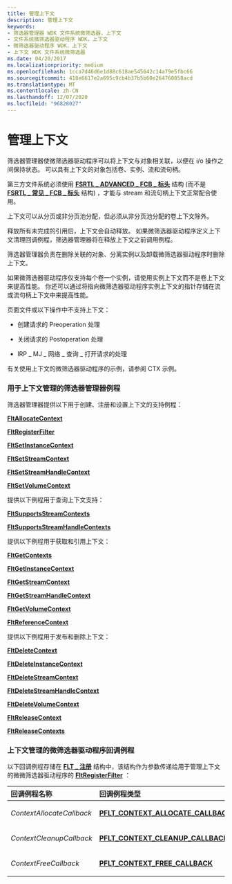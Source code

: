 ```yaml
---
title: 管理上下文
description: 管理上下文
keywords:
- 筛选器管理器 WDK 文件系统微筛选器，上下文
- 文件系统微筛选器驱动程序 WDK，上下文
- 微筛选器驱动程序 WDK，上下文
- 上下文 WDK 文件系统微筛选器
ms.date: 04/20/2017
ms.localizationpriority: medium
ms.openlocfilehash: 1cca7d46d6e1d88c618ae545642c14a79e5fbc66
ms.sourcegitcommit: 418e6617e2a695c9cb4b37b5b60e264760858acd
ms.translationtype: MT
ms.contentlocale: zh-CN
ms.lasthandoff: 12/07/2020
ms.locfileid: "96828027"
---
```

# <a name="managing-contexts"></a>管理上下文


筛选器管理器使微筛选器驱动程序可以将上下文与对象相关联，以便在 i/o 操作之间保持状态。 可以具有上下文的对象包括卷、实例、流和流句柄。

第三方文件系统必须使用 [**FSRTL \_ ADVANCED \_ FCB \_ 标头**](/windows-hardware/drivers/ddi/ntifs/ns-ntifs-_fsrtl_advanced_fcb_header) 结构 (而不是 [**FSRTL \_ 常见 \_ FCB \_ 标头**](/windows-hardware/drivers/ddi/ntifs/ns-ntifs-_fsrtl_common_fcb_header) 结构) ，才能与 stream 和流句柄上下文正常配合使用。

上下文可以从分页或非分页池分配，但必须从非分页池分配的卷上下文除外。

释放所有未完成的引用后，上下文会自动释放。 如果微筛选器驱动程序定义上下文清理回调例程，筛选器管理器将在释放上下文之前调用例程。

筛选器管理器负责在删除关联的对象、分离实例以及卸载微筛选器驱动程序时删除上下文。

如果微筛选器驱动程序仅支持每个卷一个实例，请使用实例上下文而不是卷上下文来提高性能。 你还可以通过将指向微筛选器驱动程序实例上下文的指针存储在流或流句柄上下文中来提高性能。

页面文件或以下操作中不支持上下文：

-   创建请求的 Preoperation 处理

-   关闭请求的 Postoperation 处理

-   IRP \_ MJ \_ 网络 \_ 查询 \_ 打开请求的处理

有关使用上下文的微筛选器驱动程序的示例，请参阅 CTX 示例。

### <a name="span-idfilter_manager_routines_for_context_managementspanspan-idfilter_manager_routines_for_context_managementspanspan-idfilter_manager_routines_for_context_managementspanfilter-manager-routines-for-context-management"></a><span id="Filter_Manager_Routines_for_Context_Management"></span><span id="filter_manager_routines_for_context_management"></span><span id="FILTER_MANAGER_ROUTINES_FOR_CONTEXT_MANAGEMENT"></span>用于上下文管理的筛选器管理器例程

筛选器管理器提供以下用于创建、注册和设置上下文的支持例程：

[**FltAllocateContext**](/windows-hardware/drivers/ddi/fltkernel/nf-fltkernel-fltallocatecontext)

[**FltRegisterFilter**](/windows-hardware/drivers/ddi/fltkernel/nf-fltkernel-fltregisterfilter)

[**FltSetInstanceContext**](/windows-hardware/drivers/ddi/fltkernel/nf-fltkernel-fltsetinstancecontext)

[**FltSetStreamContext**](/windows-hardware/drivers/ddi/fltkernel/nf-fltkernel-fltsetstreamcontext)

[**FltSetStreamHandleContext**](/windows-hardware/drivers/ddi/fltkernel/nf-fltkernel-fltsetstreamhandlecontext)

[**FltSetVolumeContext**](/windows-hardware/drivers/ddi/fltkernel/nf-fltkernel-fltsetvolumecontext)

提供以下例程用于查询上下文支持：

[**FltSupportsStreamContexts**](/windows-hardware/drivers/ddi/fltkernel/nf-fltkernel-fltsupportsstreamcontexts)

[**FltSupportsStreamHandleContexts**](/windows-hardware/drivers/ddi/fltkernel/nf-fltkernel-fltsupportsstreamhandlecontexts)

提供以下例程用于获取和引用上下文：

[**FltGetContexts**](/windows-hardware/drivers/ddi/fltkernel/nf-fltkernel-fltgetcontexts)

[**FltGetInstanceContext**](/windows-hardware/drivers/ddi/fltkernel/nf-fltkernel-fltgetinstancecontext)

[**FltGetStreamContext**](/windows-hardware/drivers/ddi/fltkernel/nf-fltkernel-fltgetstreamcontext)

[**FltGetStreamHandleContext**](/windows-hardware/drivers/ddi/fltkernel/nf-fltkernel-fltgetstreamhandlecontext)

[**FltGetVolumeContext**](/windows-hardware/drivers/ddi/fltkernel/nf-fltkernel-fltgetvolumecontext)

[**FltReferenceContext**](/windows-hardware/drivers/ddi/fltkernel/nf-fltkernel-fltreferencecontext)

提供以下例程用于发布和删除上下文：

[**FltDeleteContext**](/windows-hardware/drivers/ddi/fltkernel/nf-fltkernel-fltdeletecontext)

[**FltDeleteInstanceContext**](/windows-hardware/drivers/ddi/fltkernel/nf-fltkernel-fltdeleteinstancecontext)

[**FltDeleteStreamContext**](/windows-hardware/drivers/ddi/fltkernel/nf-fltkernel-fltdeletestreamcontext)

[**FltDeleteStreamHandleContext**](/windows-hardware/drivers/ddi/fltkernel/nf-fltkernel-fltdeletestreamhandlecontext)

[**FltDeleteVolumeContext**](/windows-hardware/drivers/ddi/fltkernel/nf-fltkernel-fltdeletevolumecontext)

[**FltReleaseContext**](/windows-hardware/drivers/ddi/fltkernel/nf-fltkernel-fltreleasecontext)

[**FltReleaseContexts**](/windows-hardware/drivers/ddi/fltkernel/nf-fltkernel-fltreleasecontexts)

### <a name="span-idminifilter_driver_callback_routines_for_context_managementspanspan-idminifilter_driver_callback_routines_for_context_managementspanspan-idminifilter_driver_callback_routines_for_context_managementspanminifilter-driver-callback-routines-for-context-management"></a><span id="Minifilter_Driver_Callback_Routines_for_Context_Management"></span><span id="minifilter_driver_callback_routines_for_context_management"></span><span id="MINIFILTER_DRIVER_CALLBACK_ROUTINES_FOR_CONTEXT_MANAGEMENT"></span>上下文管理的微筛选器驱动程序回调例程

以下回调例程存储在 [**FLT \_ 注册**](/windows-hardware/drivers/ddi/fltkernel/ns-fltkernel-_flt_registration) 结构中，该结构作为参数传递给用于管理上下文的微微筛选器驱动程序的 [**FltRegisterFilter**](/windows-hardware/drivers/ddi/fltkernel/nf-fltkernel-fltregisterfilter) ：

<table>
<colgroup>
<col width="50%" />
<col width="50%" />
</colgroup>
<thead>
<tr class="header">
<th align="left">回调例程名称</th>
<th align="left">回调例程类型</th>
</tr>
</thead>
<tbody>
<tr class="odd">
<td align="left"><p><em>ContextAllocateCallback</em></p></td>
<td align="left"><p><a href="/windows-hardware/drivers/ddi/fltkernel/nc-fltkernel-pflt_context_allocate_callback" data-raw-source="[&lt;strong&gt;PFLT_CONTEXT_ALLOCATE_CALLBACK&lt;/strong&gt;](/windows-hardware/drivers/ddi/fltkernel/nc-fltkernel-pflt_context_allocate_callback)"><strong>PFLT_CONTEXT_ALLOCATE_CALLBACK</strong></a></p></td>
</tr>
<tr class="even">
<td align="left"><p><em>ContextCleanupCallback</em></p></td>
<td align="left"><p><a href="/windows-hardware/drivers/ddi/fltkernel/nc-fltkernel-pflt_context_cleanup_callback" data-raw-source="[&lt;strong&gt;PFLT_CONTEXT_CLEANUP_CALLBACK&lt;/strong&gt;](/windows-hardware/drivers/ddi/fltkernel/nc-fltkernel-pflt_context_cleanup_callback)"><strong>PFLT_CONTEXT_CLEANUP_CALLBACK</strong></a></p></td>
</tr>
<tr class="odd">
<td align="left"><p><em>ContextFreeCallback</em></p></td>
<td align="left"><p><a href="/windows-hardware/drivers/ddi/fltkernel/nc-fltkernel-pflt_context_free_callback" data-raw-source="[&lt;strong&gt;PFLT_CONTEXT_FREE_CALLBACK&lt;/strong&gt;](/windows-hardware/drivers/ddi/fltkernel/nc-fltkernel-pflt_context_free_callback)"><strong>PFLT_CONTEXT_FREE_CALLBACK</strong></a></p></td>
</tr>
</tbody>
</table>

 

